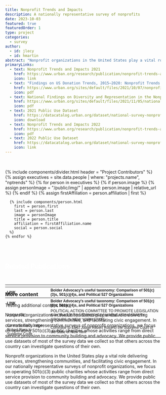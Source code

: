 ```yaml
---
title: Nonprofit Trends and Impacts
description: A nationally representative survey of nonprofits
date: 2023-10-03
featured: true
featuredOrder: 1
type: project
categories:
  - survey
author:
  - id: jlecy
  - id: hmartin
abstract: "Nonprofit organizations in the United States play a vital role delivering services, strengthening communities, and facilitating civic engagement. In our nationally representative surveys of nonprofit organizations, we focus on operating 501(c)(3) public charities whose activities range from direct service provision to community building and advocacy. We provide public use datasets of most of the survey data we collect so that others across the country can investigate questions of their own."
primaryLinks:
  - text: Nonprofit Trends and Impacts 2021
    href: https://www.urban.org/research/publication/nonprofit-trends-and-impacts-2021
    icon: link
  - text: "Findings on US Donation Trends, 2015–2020: Nonprofit Trends and Impacts 2021"
    href: https://www.urban.org/sites/default/files/2021/10/07/nonprofit_trends_and_impacts_2021_donation_fact_sheet.pdf
    icon: pdf
  - text: National Findings on Diversity and Representation in the Nonprofit Sector
    href: https://www.urban.org/sites/default/files/2021/11/05/national_findings_on_diversity_and_representation_in_the_nonprofit_sector.pdf
    icon: pdf
  - text: 2021 Public Use Dataset
    href: https://datacatalog.urban.org/dataset/national-survey-nonprofit-trends-and-impacts-public-use-files
    icon: download
  - text: Nonprofit Trends and Impacts 2022
    href: https://www.urban.org/research/publication/nonprofit-trends-and-impacts-2021
    icon: pdf
  - text: 2022 Public Use Dataset
    href: https://datacatalog.urban.org/dataset/national-survey-nonprofit-trends-and-impacts-public-use-files
    icon: link
---
```



<br>
<br>

<div class="feature flow flow-2">
  {% include components/divider.html
    header = "Project Contributors"
  %}

  <div class="grid-cols-4 gap">
    {% assign executives = site.data.people | where: "projects.name", "nptrends" %}
    {% for person in executives %}
      {% if person.image %}
        {% assign personImage = "/public/img/" | append: person.image | relative_url %}
      {% endif %}
      {% assign firstAffiliation = person.affiliation | first %}

      {% include components/person.html
        first = person.first
        last = person.last
        image = personImage
        title = person.title
        affiliation = firstAffiliation.name
        social = person.social
      %}
    {% endfor %}
  </div>
</div>

<br>
<br>




<div class="full bg-blue-800 color-white flex items-center justify-center" style="height: 5em;">

<h2 style='color: white'>Related Publications</h2>

<table class=" lightable-material-dark" style='font-family: "Source Sans Pro", helvetica, sans-serif; color: white, margin-left: auto; margin-right: auto; font-size: 12px'>
 <thead>
  <tr>
   <th style="text-align:left;">  </th>
   <th style="text-align:left;">  </th>
  </tr>
 </thead>
<tbody>
  <tr>
   <th style="text-align:left;"> <a class="btn -light " href="https://bolderadvocacy.org/resource/comparison-of-501c3s-501c4s-and-political-527-organizations/"> LINK </a> </th>
   <th style="text-align:left;"> Bolder Advocacy's useful taxonomy: Comparison of 501(c)(3)s, 501(c)(4)s, and Political 527 Organizations </th>
  </tr>
  <tr>
   <th style="text-align:left;"> <a class="btn -light " href="https://bolderadvocacy.org/resource/comparison-of-501c3s-501c4s-and-political-527-organizations/"> LINK </a> </th>
   <th style="text-align:left;"> Bolder Advocacy's useful taxonomy: Comparison of 501(c)(3)s, 501(c)(4)s, and Political 527 Organizations </th>
  </tr>
  <tr>
   <td style="text-align:left;"> ASGM PAC </td>
   <td style="text-align:left;"> POLITICAL ACTION COMMITTEE TO PROMOTE LEGISLATION FAVORABLE TO WORKERS COMPENSATION SAFETY GROUPS IN NEW YORK STATE. </td>
  </tr>
  <tr>
   <td style="text-align:left;"> Comm to Elect Judge Robert Ross to Supreme Court </td>
   <td style="text-align:left;"> Committe to Elect Judge Robert Ross to the Supreme Court of the State of New York </td>
  </tr>
</tbody>
</table>

</div>


### More content

Testing additional content here. 

Nonprofit organizations in the United States play a vital role delivering services, strengthening communities, and facilitating civic engagement. In our nationally representative surveys of nonprofit organizations, we focus on operating 501(c)(3) public charities whose activities range from direct service provision to community building and advocacy. We provide public use datasets of most of the survey data we collect so that others across the country can investigate questions of their own.

Nonprofit organizations in the United States play a vital role delivering services, strengthening communities, and facilitating civic engagement. In our nationally representative surveys of nonprofit organizations, we focus on operating 501(c)(3) public charities whose activities range from direct service provision to community building and advocacy. We provide public use datasets of most of the survey data we collect so that others across the country can investigate questions of their own.



